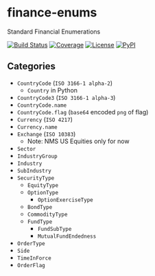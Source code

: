 # finance-enums
Standard Financial Enumerations

[![Build Status](https://github.com/timkpaine/finance_enums/workflows/Build%20Status/badge.svg?branch=main)](https://github.com/timkpaine/finance_enums/actions?query=workflow%3A%22Build+Status%22)
[![Coverage](https://codecov.io/gh/timkpaine/finance_enums/branch/main/graph/badge.svg?token=ag2j2TV2wE)](https://codecov.io/gh/timkpaine/finance_enums)
[![License](https://img.shields.io/github/license/timkpaine/finance_enums.svg)](https://pypi.python.org/pypi/finance_enums/)
[![PyPI](https://img.shields.io/pypi/v/finance_enums.svg)](https://pypi.python.org/pypi/finance_enums/)


## Categories

- `CountryCode` (`ISO 3166-1 alpha-2`)
    - `Country` in Python
- `CountryCode3` (`ISO 3166-1 alpha-3`)
- `CountryCode.name`
- `CountryCode.flag` (`base64` encoded `png` of flag)
- `Currency` (`ISO 4217`)
- `Currency.name`
- `Exchange` (`ISO 10383`)
    - Note: NMS US Equities only for now
- `Sector`
- `IndustryGroup`
- `Industry`
- `SubIndustry`
- `SecurityType`
    - `EquityType`
    - `OptionType`
        - `OptionExerciseType`
    - `BondType`
    - `CommodityType`
    - `FundType`
        - `FundSubType`
        - `MutualFundEndedness`
- `OrderType`
- `Side`
- `TimeInForce`
- `OrderFlag`
